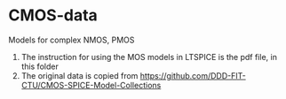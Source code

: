 # CMOS-data
Models for complex NMOS, PMOS

1. The instruction for using the MOS models in LTSPICE is the pdf file, in this folder
2. The original data is copied from https://github.com/DDD-FIT-CTU/CMOS-SPICE-Model-Collections
